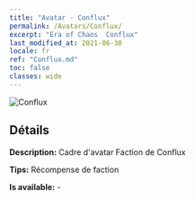 ```yaml
---
title: "Avatar - Conflux"
permalink: /Avatars/Conflux/
excerpt: "Era of Chaos  Conflux"
last_modified_at: 2021-06-30
locale: fr
ref: "Conflux.md"
toc: false
classes: wide
---
```

 ![Conflux](/images/a/avatarFrame_44.png)

## Détails

 **Description:** Cadre d'avatar Faction de Conflux 

 **Tips:** Récompense de faction 

 **Is available:**  - 

